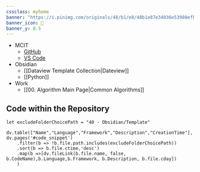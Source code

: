 ```yaml
---
cssclass: myhome
banner: "https://i.pinimg.com/originals/48/b1/e8/48b1e87e34036e53980efba9baa2f7d4.gif"
banner_icon: 📓
banner_y: 0.5
---
```

- MCIT
	- [GitHub](https://github.com/xxxxxx/MCIT)
	- [VS Code](vscode://file/Users/xxxxxx/MCIT/MCIT.code-workspace)
- Obsidian
	- [[Dataview Template Collection|Dateview]]
	- [[Python]]
- Work
	- [[00. Algorithm Main Page|Common Algorithms]]

## Code within the Repository

```dataviewjs
let excludeFolderChoicePath = "40 - Obsidian/Template"

dv.table(["Name","Language","Framework","Description","CreationTime"], dv.pages('#code_snippet')
	.filter(b => !b.file.path.includes(excludeFolderChoicePath))
	.sort(b => b.file.ctime,'desc')
	.map(b =>[dv.fileLink(b.file.name, false, b.CodeName),b.Language,b.Framework, b.Description, b.file.cday])
	)
```
